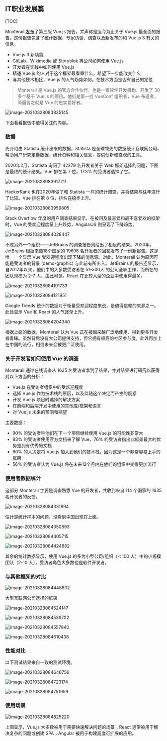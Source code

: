 ## IT职业发展篇

[TOC]

Monterail [发布](https://www.oschina.net/action/GoToLink?url=https%3A%2F%2Fwww.monterail.com%2Fstate-of-vue-2021-report)了第三版 Vue.js 报告，并声称是迄今为止关于 Vue.js 最全面的报告。这份报告包含了统计数据、专家访谈、调查以及新发布的和 Vue.js 3 有关的信息。

- Vue.js 3 新功能
- GitLab、Wikimedia 或 Storyblok 等公司如何使用 Vue.js
- 开发者在实践中如何使用 Vue.js
- 精通 Vue.js 的人对于这个框架最看重什么，希望下一步能改变什么
- 与其他技术相比，Vue.js 的人气趋势如何，在技术方面是否有自己的定位

> Monterail 是 Vue.js 的官方合作伙伴，也是一家软件开发机构，开发了 30 多个基于 Vue.js 的项目。他们是第一批 VueConf 组织者，Vue 布道者，简而言之就是 Vue 的忠实爱好者。

![image-20210328083835145](imgs/up-8dff2a318e765f2d5fb50d773a5b1b7fd9f.png)

下面看看报告中值得关注的内容。

### 数据

先介绍由 Statista 统计出来的数据，Statista 是全球领先的数据统计互联网公司，帮助用户研究定量数据、统计资料和相关信息，提供创新和直观的工具。

2020年2月，Statista 询问了 42279 名开发者关于 Web 框架选择的问题，下图是最终的统计结果。Vue 排在第 7 位，17.3% 的受访者选择了它。

![image-20210328083917711](imgs/up-cecf61a0d68f7699d234a05e3d5dacf3181.png)

HackerRank 也在2020年做了和 Statista 一样的统计调查，并将结果与往年进行了比较。Vue 排在第 8 位，排名在稳步上升。

![image-20210328083959805](imgs/up-6a324125aa992a2bcf4817f20272fc4e0cd.png)

Stack Overflow 年度的用户调查结果显示，在被问及最喜爱和最不喜爱欢的框架时，Vue 的受欢迎程度呈上升趋势，AngularJS 则呈现了下降趋势。

![image-20210328084028447](imgs/up-e4f51fb27501ee3aaa201d464079e71f404.png)

不过另外一个组织——JetBrains 的调查报告则给出了相反的结果。2020年，JetBrains 根据来自18个国家的 19696 名开发者的回答发布了一份新报告。这是唯一一个显示 Vue 受欢迎程度出现下降的消息源。对此，Monterail 认为原因可能是受访者的背景 (demo-graphic) 与此前有所出入。JetBrains 的报告还显示，自2017年以来，他们中的大多数受访者在 51-500人 的公司全职工作，而所在的团队规模为 2-7 人。由此可见，React 在比较大型的企业中使用得最多。

![image-20210328084101733](imgs/up-7370ef80366b91b83c13c839b7687a3b658.png)

![image-20210328084121951](imgs/up-44d2f47d6ee55d59c95603f75326a54dd5b.png)

Google Trends 统计的数据对于衡量受欢迎程度来说，是值得信赖的来源之一。此处显示 Vue 和 React 的人气逐渐上升。

![image-20210328084204340](imgs/up-40b34068275809be269577493251277db28.png)

根据上面的数据，Monterail 认为 Vue 正在被越来越广泛地使用、得到更多开发者青睐。虽然背后没有大公司提供支持，但它拥有极高的社区参与度，此外再加上在中国的流行，相信未来会被更广泛使用。

### 关于开发者如何使用 Vue 的调查

Monterail 通过在线调查从 1635 名受访者拿到了结果，并对结果进行研究以获得对以下方面的分析：

- Vue.js 在受访者组织中的受欢迎程度
- 选择 Vue.js 作为技术栈的原因，以及伴随这个决定而产生的疑惑
- 开发 Vue.js 项目时选择的解决方案
- 在前端和后端开发中使用的其他库/框架和语言
- 对 Vue.js 未来的预测和期望

主要数据：

- 90% 的受访者称他们在下一个项目继续使用 Vue.js 的可能性非常大
- 93% 的受访者使用官方文档来了解 Vue，76% 的受访者指出此框架最大的优势是拥有优秀的文档
- 60% 的人决定将 Vue.js 加入到他们的技术栈，因为这是一个非常容易上手的框架
- 56% 的受访者认为 Vue.js 将在未来12个月内在他们的组织中变得更加流行

### 使用者数据统计

这部分 Monterail 主要是调查熟悉 Vue 的开发者，共收到来自 114 个国家的 1635 名开发者的反馈。

![image-20210328084331894](imgs/up-19aa883007eb60d325bb79ac11d24cd5a6d.png)

估计是统计样本的问题，没看到中国出现在上面。

![image-20210328084350893](imgs/up-43cd7a3f3c27ccbd5d8ad005fe803e99e68.png)

![image-20210328084405715](imgs/up-7be04a2b65d244721bb8b3d497d41a422e1.png)

![image-20210328084424882](imgs/up-a9104e87c9ba7cfe087feba4d2f0f97659e.png)

其余的统计数据显示，使用 Vue.js 的多为小型公司/组织（＜100 人）中的小规模团队（2-10 人），受访者角色大多数也是软件开发者。

### 与其他框架的对比

![image-20210328084448802](imgs/up-d22faf54816fc4531b8afa53ed646a6578b.png)

大型互联网公司选择的框架

![image-20210328084524147](imgs/up-fcf5329da7e9143d7ac9b4db51186186b06.png)

![image-20210328084539702](imgs/up-2e1d8b8ba56614bd648825383e6c1f676b0.png)

![image-20210328084557840](imgs/up-e7ae406f4d4112f2716ca5e6b4be6c0d92b.png)

![image-20210328084610438](imgs/up-a32e63df75c337ef314a4d49f43b00c442e.png)

### 性能对比

以下测试结果来自一致的测试环境。

![image-20210328084646756](imgs/up-203ee87cfa34e75c21f032739c0b285b327.png)

![image-20210328084723174](imgs/up-488cbc1cdd862bf2ddfbdb72292a08a5998.png)

![image-20210328084751959](imgs/up-d39e0dcd0f16bd96d5d289db19aceaab3a7.png)

### 使用场景

![image-20210328084825220](imgs/up-ed805e55acb4ebfc8984bc1148f30c37e52.png)

上图显示，Vue.js 大多数被用于需要快速解决问题的场景；React 通常被用于解决复杂的问题或创建 SPA；Angular 被用于构建高度可扩展的应用。

